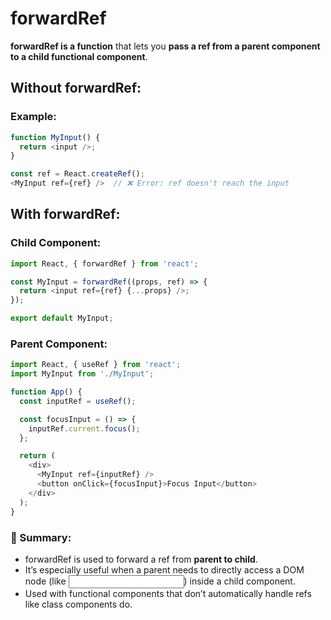 # forwardRef
**forwardRef is a function** that lets you **pass a ref from a parent component to a child functional component**.


## Without forwardRef:
### Example:
```js
function MyInput() {
  return <input />;
}

const ref = React.createRef();
<MyInput ref={ref} />  // ❌ Error: ref doesn't reach the input
```

## With forwardRef:

### Child Component:
```js
import React, { forwardRef } from 'react';

const MyInput = forwardRef((props, ref) => {
  return <input ref={ref} {...props} />;
});

export default MyInput;
```

### Parent Component:
```js
import React, { useRef } from 'react';
import MyInput from './MyInput';

function App() {
  const inputRef = useRef();

  const focusInput = () => {
    inputRef.current.focus();
  };

  return (
    <div>
      <MyInput ref={inputRef} />
      <button onClick={focusInput}>Focus Input</button>
    </div>
  );
}
```

### 🧠 Summary:
* forwardRef is used to forward a ref from **parent to child**.
* It’s especially useful when a parent needs to directly access a DOM node (like <input>) inside a child component.
* Used with functional components that don’t automatically handle refs like class components do.
